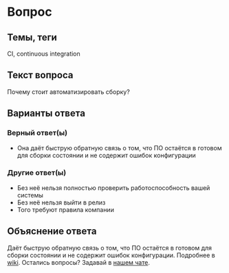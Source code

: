 # Вопрос

## Темы, теги

СI, continuous integration

## Текст вопроса

Почему стоит автоматизировать сборку?

## Варианты ответа

### Верный ответ(ы)

* Она даёт быструю обратную связь о том, что ПО остаётся в готовом для сборки состоянии и не содержит ошибок конфигурации

### Другие ответ(ы)

* Без неё нельзя полностью проверить работоспособность вашей системы
* Без неё нельзя выйти в релиз
* Того требуют правила компании

## Объяснение ответа

Даёт быструю обратную связь о том, что ПО остаётся в готовом для сборки состоянии и не содержит ошибок конфигурации. Подробнее в [wiki](https://technical-excellence.ru/wiki/CI). Остались вопросы? Задавай в [нашем чате](https://t.me/technicalexcellenceru).
